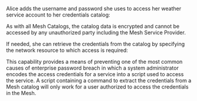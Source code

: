 
Alice adds the username and password she uses to access her weather service account 
to her credentials catalog:


As with all Mesh Catalogs, the catalog data is encrypted and cannot be accessed by any unauthorized
party including the Mesh Service Provider.

If needed, she can retrieve the credentials from the catalog by specifying the network
resource to which access is required:


This capability provides a means of preventing one of the most common causes of enterprise password
breach in which a system administrator encodes the access credentials for a service into a 
script used to access the service. A script containing a command to extract the credentials from
a Mesh catalog will only work for a user authorized to access the credentials in the Mesh.

